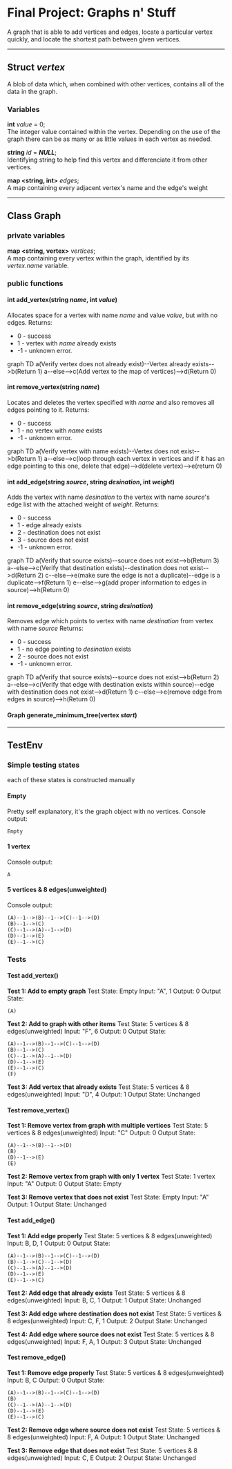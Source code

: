# Final Project: Graphs n' Stuff
A graph that is able to add vertices and edges, locate a particular vertex quickly, and locate the shortest path between given vertices.

---
## Struct *vertex*
A blob of data which, when combined with other vertices, contains all of the data in the graph.
### Variables
**int** *value* = 0;  
The integer value contained within the vertex. Depending on the use of the graph there can be as many or as little values in each vertex as needed.

**string** *id* = ***NULL***;  
Identifying string to help find this vertex and differenciate it from other vertices.

**map <string, int>** *edges*;  
A map containing every adjacent vertex's name and the edge's weight

---
## Class Graph
### private variables 
**map <string, vertex>** *vertices*;  
A map containing every vertex within the graph, identified by its *vertex.name* variable.

### public functions
#### int add_vertex(string *name*, int *value*)
Allocates space for a vertex with name *name* and value *value*, but with no edges.
Returns:
- 0 - success
- 1 - vertex with *name* already exists
- -1 - unknown error.

<div class="mermaid">
     graph TD
    a(Verify vertex does not already exist)--Vertex already exists-->b(Return 1)
    a--else-->c(Add vertex to the map of vertices)-->d(Return 0)
</div>

#### int remove_vertex(string *name*)
Locates and deletes the vertex specified with *name* and also removes all edges pointing to it.
Returns:
- 0 - success
- 1 - no vertex with *name* exists
- -1 - unknown error.

<div class="mermaid">
     graph TD
    a(Verify vertex with name exists)--Vertex does not exist-->b(Return 1)
    a--else-->c(loop through each vertex in vertices and if it has an edge pointing to this one, delete that edge)-->d(delete vertex)-->e(return 0)
</div>

#### int add_edge(string *source*, string *desination*, int *weight*)
Adds the vertex with name *desination* to the vertex with name *source*'s edge list with the attached weight of *weight*.
Returns:
- 0 - success
- 1 - edge already exists
- 2 - destination does not exist
- 3 - source does not exist
- -1 - unknown error.

<div class="mermaid">
     graph TD
    a(Verify that source exists)--source does not exist-->b(Return 3)
    a--else-->c(Verify that destination exists)--destination does not exist-->d(Return 2)
    c--else-->e(make sure the edge is not a duplicate)--edge is a duplicate-->f(Return 1)
    e--else-->g(add proper information to edges in source)-->h(Return 0)
</div>

#### int remove_edge(string *source*, string *desination*)
Removes edge which points to vertex with name *destination* from vertex with name *source*
Returns:
- 0 - success
- 1 - no edge pointing to *desination* exists
- 2 - source does not exist
- -1 - unknown error.

<div class="mermaid">
     graph TD
    a(Verify that source exists)--source does not exist-->b(Return 2)
    a--else-->c(Verify that edge with destination exists within source)--edge with destination does not exist-->d(Return 1)
    c--else-->e(remove edge from edges in source)-->h(Return 0)
</div>


#### Graph generate_minimum_tree(vertex *start*)



---
## TestEnv
### Simple testing states
each of these states is constructed manually

#### Empty
Pretty self explanatory, it's the graph object with no vertices.
Console output:
```
Empty
```

#### 1 vertex
Console output:
```
A
```

#### 5 vertices & 8 edges(unweighted)
Console output:
```
(A)--1-->(B)--1-->(C)--1-->(D)
(B)--1-->(C)
(C)--1-->(A)--1-->(D)
(D)--1-->(E)
(E)--1-->(C)
```

### Tests
#### Test add_vertex()
**Test 1: Add to empty graph**
Test State: Empty
Input: "A", 1
Output: 0
Output State:
```
(A)
```

**Test 2: Add to graph with other items**
Test State: 5 vertices & 8 edges(unweighted)
Input: "F", 6
Output: 0
Output State: 
```
(A)--1-->(B)--1-->(C)--1-->(D)
(B)--1-->(C)
(C)--1-->(A)--1-->(D)
(D)--1-->(E)
(E)--1-->(C)
(F)
```

**Test 3: Add vertex that already exists**
Test State: 5 vertices & 8 edges(unweighted)
Input: "D", 4
Output: 1
Output State: Unchanged

#### Test remove_vertex()
**Test 1: Remove vertex from graph with multiple vertices**
Test State: 5 vertices & 8 edges(unweighted)
Input: "C"
Output: 0
Output State:
```
(A)--1-->(B)--1-->(D)
(B)
(D)--1-->(E)
(E)
```

**Test 2: Remove vertex from graph with only 1 vertex**
Test State: 1 vertex
Input: "A"
Output: 0
Output State: Empty

**Test 3: Remove vertex that does not exist**
Test State: Empty
Input: "A"
Output: 1
Output State: Unchanged

#### Test add_edge()
**Test 1: Add edge properly**
Test State: 5 vertices & 8 edges(unweighted)
Input: B, D, 1
Output: 0
Output State:
```
(A)--1-->(B)--1-->(C)--1-->(D)
(B)--1-->(C)--1-->(D)
(C)--1-->(A)--1-->(D)
(D)--1-->(E)
(E)--1-->(C)
```

**Test 2: Add edge that already exists**
Test State: 5 vertices & 8 edges(unweighted)
Input: B, C, 1
Output: 1
Output State: Unchanged

**Test 3: Add edge where destination does not exist**
Test State: 5 vertices & 8 edges(unweighted)
Input: C, F, 1
Output: 2
Output State: Unchanged

**Test 4: Add edge where source does not exist**
Test State: 5 vertices & 8 edges(unweighted)
Input: F, A, 1
Output: 3
Output State: Unchanged

#### Test remove_edge()
**Test 1: Remove edge properly**
Test State: 5 vertices & 8 edges(unweighted)
Input: B, C
Output: 0
Output State: 
```
(A)--1-->(B)--1-->(C)--1-->(D)
(B)
(C)--1-->(A)--1-->(D)
(D)--1-->(E)
(E)--1-->(C)
```

**Test 2: Remove edge where source does not exist**
Test State: 5 vertices & 8 edges(unweighted)
Input: F, A
Output: 1
Output State: Unchanged

**Test 3: Remove edge that does not exist**
Test State: 5 vertices & 8 edges(unweighted)
Input: C, E
Output: 2
Output State: Unchanged
